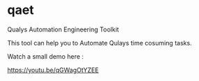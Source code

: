 # qaet
Qualys Automation Engineering Toolkit

This tool can help you to Automate Qulays time cosuming tasks.

Watch a small demo here : 

https://youtu.be/qGWagOtYZEE

